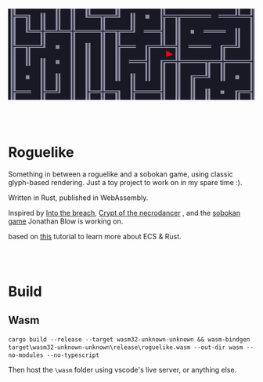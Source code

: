 
![text](./doc/maze-2.png)

<br><br>

# Roguelike

Something in between a roguelike and a sobokan game, using classic glyph-based rendering. Just a toy project to work on in my spare time :).

Written in Rust, published in WebAssembly.

Inspired by [Into the breach](https://store.steampowered.com/app/590380/Into_the_Breach/), [Crypt of the necrodancer](https://store.steampowered.com/app/247080/Crypt_of_the_NecroDancer/) , and the [sobokan game](https://youtu.be/lPIgfYcEHr0?t=10251) Jonathan Blow is working on.

based on [this](https://bfnightly.bracketproductions.com/rustbook/chapter_0.html) tutorial to learn more about ECS & Rust. 

<br><br>

# Build 

## Wasm 
```
cargo build --release --target wasm32-unknown-unknown && wasm-bindgen target\wasm32-unknown-unknown\release\roguelike.wasm --out-dir wasm --no-modules --no-typescript
```
Then host the `\wasm` folder using vscode's live server, or anything else. 

<br><br>


